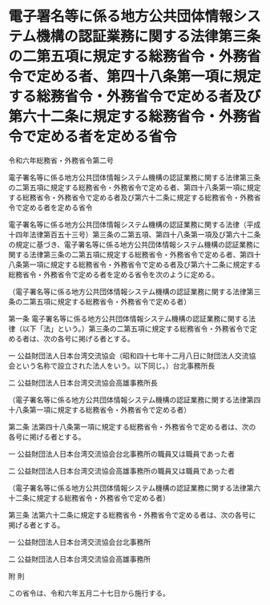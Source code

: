 # 電子署名等に係る地方公共団体情報システム機構の認証業務に関する法律第三条の二第五項に規定する総務省令・外務省令で定める者、第四十八条第一項に規定する総務省令・外務省令で定める者及び第六十二条に規定する総務省令・外務省令で定める者を定める省令

令和六年総務省・外務省令第二号

電子署名等に係る地方公共団体情報システム機構の認証業務に関する法律第三条の二第五項に規定する総務省令・外務省令で定める者、第四十八条第一項に規定する総務省令・外務省令で定める者及び第六十二条に規定する総務省令・外務省令で定める者を定める省令

電子署名等に係る地方公共団体情報システム機構の認証業務に関する法律（平成十四年法律第百五十三号）第三条の二第五項、第四十八条第一項及び第六十二条の規定に基づき、電子署名等に係る地方公共団体情報システム機構の認証業務に関する法律第三条の二第五項に規定する総務省令・外務省令で定める者、第四十八条第一項に規定する総務省令・外務省令で定める者及び第六十二条に規定する総務省令・外務省令で定める者を定める省令を次のように定める。

（電子署名等に係る地方公共団体情報システム機構の認証業務に関する法律第三条の二第五項に規定する総務省令・外務省令で定める者）

第一条 電子署名等に係る地方公共団体情報システム機構の認証業務に関する法律（以下「法」という。）第三条の二第五項に規定する総務省令・外務省令で定める者は、次の各号に掲げる者とする。

一 公益財団法人日本台湾交流協会（昭和四十七年十二月八日に財団法人交流協会という名称で設立された法人をいう。以下同じ。）台北事務所長

二 公益財団法人日本台湾交流協会高雄事務所長

（電子署名等に係る地方公共団体情報システム機構の認証業務に関する法律第四十八条第一項に規定する総務省令・外務省令で定める者）

第二条 法第四十八条第一項に規定する総務省令・外務省令で定める者は、次の各号に掲げる者とする。

一 公益財団法人日本台湾交流協会台北事務所の職員又は職員であった者

二 公益財団法人日本台湾交流協会高雄事務所の職員又は職員であった者

（電子署名等に係る地方公共団体情報システム機構の認証業務に関する法律第六十二条に規定する総務省令・外務省令で定める者）

第三条 法第六十二条に規定する総務省令・外務省令で定める者は、次の各号に掲げる者とする。

一 公益財団法人日本台湾交流協会台北事務所

二 公益財団法人日本台湾交流協会高雄事務所

附 則

この省令は、令和六年五月二十七日から施行する。
